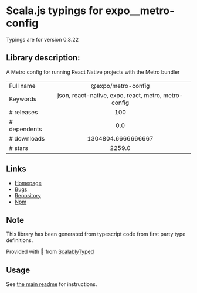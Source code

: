 
# Scala.js typings for expo__metro-config

Typings are for version 0.3.22

## Library description:
A Metro config for running React Native projects with the Metro bundler

|                    |                 |
| ------------------ | :-------------: |
| Full name          | @expo/metro-config |
| Keywords           | json, react-native, expo, react, metro, metro-config |
| # releases         | 100 |
| # dependents       | 0.0 |
| # downloads        | 1304804.6666666667 |
| # stars            | 2259.0 |

## Links
- [Homepage](https://github.com/expo/expo-cli/tree/main/packages/metro-config#readme)
- [Bugs](https://github.com/expo/expo-cli/issues)
- [Repository](https://github.com/expo/expo-cli)
- [Npm](https://www.npmjs.com/package/%40expo%2Fmetro-config)
    


## Note
This library has been generated from typescript code from first party type definitions.

Provided with :purple_heart: from [ScalablyTyped](https://github.com/oyvindberg/ScalablyTyped)

## Usage
See [the main readme](../../readme.md) for instructions.


